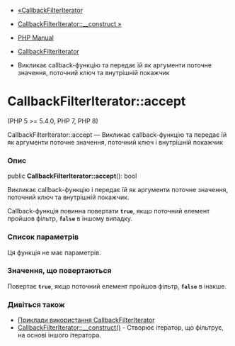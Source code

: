 - [«CallbackFilterIterator](class.callbackfilteriterator.md)
- [CallbackFilterIterator::\_\_construct »](callbackfilteriterator.construct.md)

- [PHP Manual](index.md)
- [CallbackFilterIterator](class.callbackfilteriterator.md)
- Викликає callback-функцію та передає їй як аргументи
поточне значення, поточний ключ та внутрішній покажчик

# CallbackFilterIterator::accept

(PHP 5 \>= 5.4.0, PHP 7, PHP 8)

CallbackFilterIterator::accept — Викликає callback-функцію та передає їй
як аргументи поточне значення, поточний ключ і внутрішній
покажчик

### Опис

public **CallbackFilterIterator::accept**(): bool

Викликає callback-функцію і передає їй як аргументи поточне
значення, поточний ключ та внутрішній покажчик.

Callback-функція повинна повертати **`true`**, якщо поточний елемент
пройшов фільтр, **`false`** в іншому випадку.

### Список параметрів

Ця функція не має параметрів.

### Значення, що повертаються

Повертає **`true`**, якщо поточний елемент пройшов фільтр, **`false`** в
інакше.

### Дивіться також

- [Приклади використання CallbackFilterIterator](class.callbackfilteriterator.md#callbackfilteriterator.examples)
- [CallbackFilterIterator::\_\_construct()](callbackfilteriterator.construct.md) -
Створює ітератор, що фільтрує, на основі іншого ітератора.
